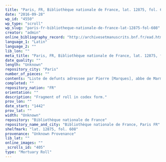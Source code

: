```yaml
---
title: "Paris, FR, Bibliothèque nationale de France, lat. 12875, fol. 608"
date: "2016-09-28"
wp_id: "4550"
wp_type: "scroll"
wp_slug: "paris-fr-bibliotheque-nationale-de-france-lat-12875-fol-608"
creator: "admin"
online_bibliography_record: "http://archivesetmanuscrits.bnf.fr/ead.html?id=FRBNFEAD000074006"
language_1: "Latin"
language_2: ""
lib_lon: ""
meta_title: "Paris, FR, Bibliothèque nationale de France, lat. 12875, fol. 608"
date_quality: ""
length: "Unknown"
repository_city: "Paris"
number_of_pieces: ""
contents: "Liste de defunts adressee par Pierre [Marques], abbe de Marmoutier, a St. Martin de Tours."
completed: ""
repository_nation: "FR"
orientation: ""
description: "Fragment of roll in codex form."
prov_lon: ""
date_start: "1442"
prov_lat: ""
width: "Unknown"
repository: "Bibliothèque nationale de France"
repository_name_and_city: "Bibliothèque nationale de France, Paris FR"
shelfmark: "lat. 12875, fol. 608"
provenance: "Unknown Provenance"
lib_lat: ""
online_images: ""
_scrolls_id: "405"
type: "Mortuary Roll"
---
```



